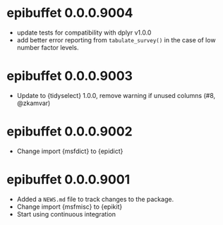 # epibuffet 0.0.0.9004

* update tests for compatibility with dplyr v1.0.0
* add better error reporting from `tabulate_survey()` in the case of low number
  factor levels.

# epibuffet 0.0.0.9003

* Update to {tidyselect} 1.0.0, remove warning if unused columns (#8, @zkamvar)

# epibuffet 0.0.0.9002

* Change import {msfdict} to {epidict}

# epibuffet 0.0.0.9001

* Added a `NEWS.md` file to track changes to the package.
* Change import {msfmisc} to {epikit}
* Start using continuous integration
